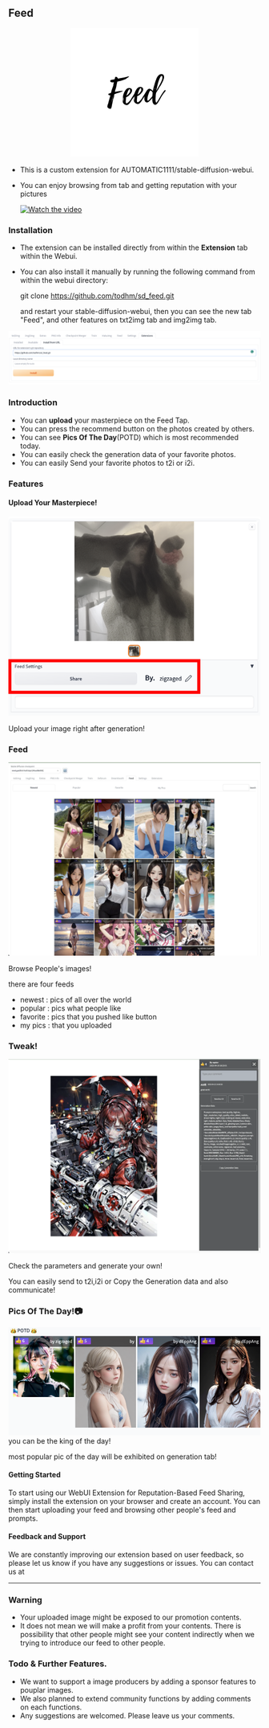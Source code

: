 ## Feed
<p align="center">
 <img  src="assets/feed.png" alt="Filter Images"/>
 </p>

- This is a custom extension for AUTOMATIC1111/stable-diffusion-webui.
- You can enjoy browsing from tab and getting reputation with your pictures



   [![Watch the video](https://storage.googleapis.com/newtypev3/assets/%E1%84%89%E1%85%B3%E1%84%8F%E1%85%B3%E1%84%85%E1%85%B5%E1%86%AB%E1%84%89%E1%85%A3%E1%86%BA%202023-04-18%20%E1%84%8B%E1%85%A9%E1%84%92%E1%85%AE%2012.13.25.png)](https://www.youtube.com/watch?v=VIDEO_ID)

### Installation
- The extension can be installed directly from within the **Extension** tab within the Webui.
- You can also install it manually by running the following command from within the webui directory:

  git clone https://github.com/todhm/sd_feed.git

  and restart your stable-diffusion-webui, then you can see the new tab "Feed", and other features on txt2img tab and img2img tab.
<p align="center">
  <a href="" rel="noopener">
 <img  src="assets/extensions.png" alt="Project logo"></a>
</p>

### Introduction
- You can **upload** your masterpiece on the Feed Tap. 
- You can press the recommend button on the photos created by others.
- You can see **Pics Of The Day**(POTD) which is most recommended today. 
- You can easily check the generation data of your favorite photos.
- You can easily Send your favorite photos to t2i or i2i.

### Features
#### Upload Your Masterpiece! 
 <img  src="assets/feedsetting1.png" alt="Filter Images"/>

Upload your image right after generation!

### Feed
 <img  src="assets/5ulvww8bblta1.webp" alt="Filter Images"/>

Browse People's images!

there are four feeds
- newest : pics of all over the world
- popular : pics what people like
- favorite : pics that you pushed like button
- my pics : that you uploaded

### Tweak!
 <img  src="assets/lhijrt5lblta1.webp" alt="Filter Images"/>

Check the parameters and generate your own!

You can easily send to t2i,i2i or Copy the Generation data and also communicate!

### Pics Of The Day!📷
 <img  src="assets/potd.png" alt="Filter Images"/>
you can be the king of the day!

most popular pic of the day will be exhibited on generation tab!


#### Getting Started
To start using our WebUI Extension for Reputation-Based Feed Sharing, simply install the extension on your browser and create an account. You can then start uploading your feed and browsing other people's feed and prompts.

#### Feedback and Support
We are constantly improving our extension based on user feedback, so please let us know if you have any suggestions or issues. You can contact us at 

---
### Warning
- Your uploaded image might be exposed to our promotion contents.
- It does not mean we will make a profit from your contents. There is possibility that other people might see your content indirectly when we trying to introduce our feed to other people.


### Todo & Further Features. 

- We want to support a image producers by adding a sponsor features to pouplar images. 
- We also planned to extend community functions by adding comments on each functions. 
- Any suggestions are welcomed. Please leave us your comments.



